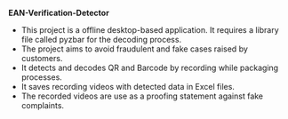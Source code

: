 **EAN-Verification-Detector**
* This project is a offline desktop-based application. It requires a library file called pyzbar for the decoding process.
* The project aims to avoid fraudulent and fake cases raised by customers.
* It detects and decodes QR and Barcode by recording while packaging processes.
* It saves recording videos with detected data in Excel files.
* The recorded videos are use as a proofing statement against fake complaints.
